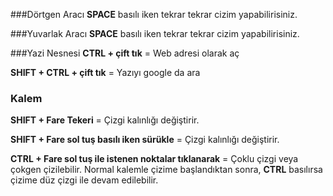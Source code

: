 ###Dörtgen Aracı
**SPACE** basılı iken tekrar tekrar cizim yapabilirisiniz.

###Yuvarlak Aracı
**SPACE** basılı iken tekrar tekrar cizim yapabilirisiniz.


###Yazi Nesnesi
**CTRL + çift tık** = Web adresi olarak aç

**SHIFT + CTRL + çift tık** = Yazıyı google da ara

### Kalem 
**SHIFT + Fare Tekeri** = Çizgi kalınlığı değiştirir.

**SHIFT + Fare sol tuş basılı iken sürükle** = Çizgi kalınlığı değiştirir.

**CTRL + Fare sol tuş ile istenen noktalar tıklanarak** = Çoklu çizgi veya çokgen çizilebilir. Normal kalemle çizime başlandıktan sonra, **CTRL** basılırsa çizime düz çizgi ile devam edilebilir.

